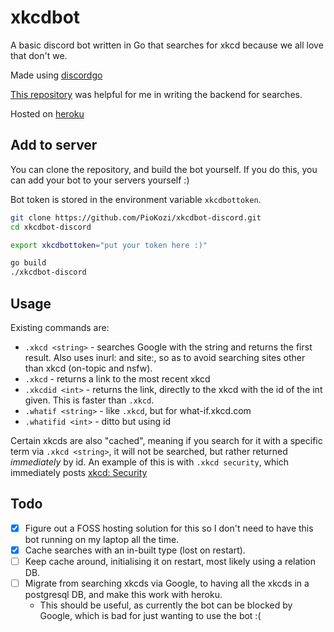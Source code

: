 # xkcdbot

A basic discord bot written in Go that searches for xkcd because we all love
that don't we.

Made using [discordgo](https://github.com/bwmarrin/discordgo/)

[This repository](https://github.com/EdmundMartin/gosearcher) was helpful for me
in writing the backend for searches.

Hosted on [heroku](https://heroku.com/)

## Add to server

You can clone the repository, and build the bot yourself. If you do this, you
can add your bot to your servers yourself :)

Bot token is stored in the environment variable `xkcdbottoken`.

```bash
git clone https://github.com/PioKozi/xkcdbot-discord.git
cd xkcdbot-discord

export xkcdbottoken="put your token here :)"

go build
./xkcdbot-discord
```

## Usage

Existing commands are:

* `.xkcd <string>` - searches Google with the string and returns the first
   result.  Also uses inurl: and site:, so as to avoid searching sites other
   than xkcd (on-topic and nsfw).
* `.xkcd` - returns a link to the most recent xkcd
* `.xkcdid <int>` - returns the link, directly to the xkcd with the id of the
   int given. This is faster than `.xkcd`.
* `.whatif <string>` - like `.xkcd`, but for what-if.xkcd.com
* `.whatifid <int>` - ditto but using id

Certain xkcds are also "cached", meaning if you search for it with a specific
term via `.xkcd <string>`, it will not be searched, but rather returned
*immediately* by id. An example of this is with `.xkcd security`, which
immediately posts [xkcd: Security](https://xkcd.com/538/)

## Todo

* [x] Figure out a FOSS hosting solution for this so I don't need to have this
    bot running on my laptop all the time.
* [x] Cache searches with an in-built type (lost on restart).
* [ ] Keep cache around, initialising it on restart, most likely using a
    relation DB.
* [ ] Migrate from searching xkcds via Google, to having all the xkcds in a
    postgresql DB, and make this work with heroku.
  * This should be useful, as currently the bot can be blocked by Google,
      which is bad for just wanting to use the bot :(
